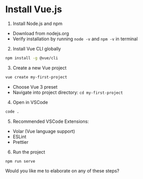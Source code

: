 # Install Vue.js
 
1. Install Node.js and npm
- Download from nodejs.org
- Verify installation by running `node -v` and `npm -v` in terminal

2. Install Vue CLI globally
```bash
npm install -g @vue/cli
```

3. Create a new Vue project
```bash
vue create my-first-project
```
- Choose Vue 3 preset
- Navigate into project directory: `cd my-first-project`

4. Open in VSCode
```bash
code .
```

5. Recommended VSCode Extensions:
- Volar (Vue language support)
- ESLint
- Prettier

6. Run the project
```bash
npm run serve
```

Would you like me to elaborate on any of these steps?
